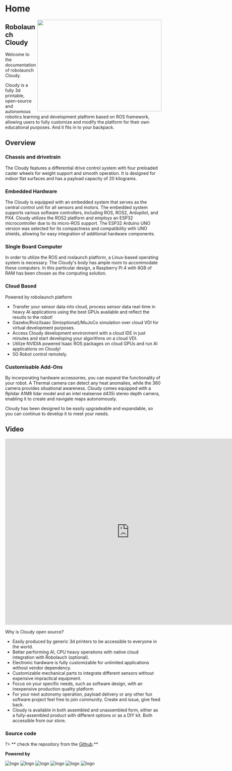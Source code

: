 # Home

<img src="https://raw.githubusercontent.com/robolaunch/cloudy_stl/main/images/CLOUDY%20MK2%20(5).png" width="400" height="295" align="right">

## Robolaunch Cloudy
Welcome to the documentation of robolaunch Cloudy.

Cloudy is a fully 3d printable, open-source and autonomous robotics learning and development platform based on ROS framework, allowing users to fully customize and modify the platform for their own educational purposes. And it fits in to your backpack.

## Overview
### Chassis and drivetrain
The Cloudy features a differential drive control system with four preloaded caster wheels for weight support and smooth operation. It is designed for indoor flat surfaces and has a payload capacity of 20 kilograms.
<br>

### Embedded Hardware
The Cloudy is equipped with an embedded system that serves as the central control unit for all sensors and motors. The embedded system supports various software controllers, including ROS, ROS2, Ardupilot, and PX4. Cloudy utilizes the ROS2 platform and employs an ESP32 microcontroller due to its micro-ROS support. The ESP32 Arduino UNO version was selected for its compactness and compatibility with UNO shields, allowing for easy integration of additional hardware components.
### Single Board Computer
 In order to utilize the ROS and roslaunch platform, a Linux-based operating system is necessary. The Cloudy's body has ample room to accommodate these computers. In this particular design, a Raspberry Pi 4 with 8GB of RAM has been chosen as the computing solution.
### Cloud Based
Powered by robolaunch platform

- Transfer your sensor data into cloud, process sensor data real-time in heavy AI applications using the best GPUs available and reflect the results to the robot!
- Gazebo/Rviz/Isaac Sim(optional)/MuJoCo simulation over cloud VDI for virtual development purposes. 
- Access Cloudy development environment with a cloud IDE in just minutes and start developing your algorithms on a cloud VDI.
- Utilize NVIDIA powered Isaac ROS packages on cloud GPUs and run AI applications on Cloudy!
- 5G Robot control remotely.


### Customisable Add-Ons
By incorporating hardware accessories, you can expand the functionality of your robot. A Thermal camera can detect any heat anomalies, while the 360 camera provides situational awareness. Cloudy comes equipped with a Rplidar A1M8 lidar model and an intel realsense d435i stereo depth camera, enabling it to create and navigate maps autonomously. 

Cloudy has been designed to be easily upgradeable and expandable, so you can continue to develop it to meet your needs.

## Video

<iframe  height=600 width=800 src="https://www.youtube.com/watch?v=I4ivsS-1b_o" title="YouTube video player" frameborder="0" allow="accelerometer; autoplay; clipboard-write; encrypted-media; gyroscope; picture-in-picture; web-share" allowfullscreen></iframe>


Why is Cloudy open source?

- Easily produced by generic 3d printers to be accessible to everyone in the world.
- Better performing AI, CPU heavy operations with native cloud integration with Robolauch (optional).
- Electronic hardware is fully customizable for unlimited applications without vendor dependency.
- Customizable mechanical parts to integrate different sensors without expensive impractical equipment.
- Focus on your specific needs, such as software design, with an inexpensive production quality platform
- For your next autonomy operation, payload delivery or any other fun software project feel free to join community. Create and issue, give feed back.
- Cloudy is available in both assembled and unassembled form, either as a fully-assembled product with different options or as a DIY kit. Both accessible from our store.

### Source code

?> ** check the repository from the [Github](https://github.com/robolaunch/cloudy).**

**Powered by**

![logo](https://micro.ros.org/img/micro-ROS_big_logo.png ':size=20%')
![logo](https://www.nvidia.com/content/dam/en-zz/Solutions/about-nvidia/logo-and-brand/01-nvidia-logo-horiz-500x200-2c50-d.png ':size=15%')
![logo](https://navigation.ros.org/_static/nav2_logo.png ':size=5%')
![logo](/logo/ROS2_Color.svg ':size=25%')
![logo](https://gazebosim.org/assets/images/logos/gazebo_horz_pos.png ':size=15%')
![logo](https://control.ros.org/master/_static/logo_ros-controls.png ':size=7%')